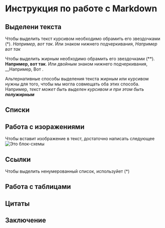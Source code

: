 # Инструкция по работе с Markdown

## Выделени текста

Чтобы выделить текст курсивом необходимо обрамить его звездочками (*). *Например, вот так*. Или знаком нижнего подчеркивания, _Например вот так_

Чтобы выделить жирным необходимо обрамить его звездочками (**). **Например, вот так**. Или двойным знаком нижнего подчеркивания, __Например, Вот .

Альтернативные способы выделения текста жирным или курсивом нужны для того, чтобы мы могла совмещать оба этих способа. Например, _текст может быть выделен курсивом и при этом быть **полужирным**_

## Списки

## Работа с изоражениями

Чтобы вставит изображение в текст, достаточно написать следующее ![Это блок-схемы](photo_2022-10-04_22-00-41.jpg)

## Ссылки

Чтобы выделить ненумерованный список, используйет (*)

## Работа с таблицами

## Цитаты

## Заключение

